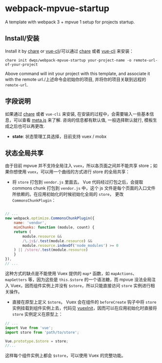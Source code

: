 # webpack-mpvue-startup

A template with webpack 3 + mpvue 1 setup for projects startup.

## Install/安装

Install it by [chare](https://github.com/dwqs/chare) or [vue-cli](https://github.com/vuejs/vue-cli)/可以通过 [chare](https://github.com/dwqs/chare) 或者 [vue-cli](https://github.com/vuejs/vue-cli) 来安装：

```
chare init dwqs/webpack-mpvue-startup your-project-name -o remote-url-of-your-project
```

Above command will init your project with this template, and associate it with the remote url./上述命令会初始你的项目, 并将你的项目关联到远程的 `remote-url`.

## 字段说明

如果通过 [chare](https://github.com/dwqs/chare) 或者 `vue-cli` 来安装, 在安装的过程中，会需要输入一些基本信息，可以查看 [meta.js](https://github.com/dwqs/webpack-mpvue-startup/blob/master/meta.js) 来了解. 咨询的信息都有默认值, 一般选择默认就行, 模板生成之后也可以再更改.

 * **state**: 状态管理工具选择，目前支持 vuex / mobx

 ## 状态全局共享
 由于目前 mpvue 并不支持全局注入 `vuex`，所以各页面之间并不能共享 store；如果你想使用 `vuex`，可以用一个曲线的方式进行 store 的全局共享：

 * 将 `store` 打包到 `vendor.js` 里面去。 Vue 代码经过打包之后，会提取 commons chunk 打包到 `vendor.js` 中，这个 js 文件是每个页面的入口文件所依赖的。在应用初始化的时候初始化全局的 `store`， 更改 `CommonsChunkPlugin`： 

```js

// ...
new webpack.optimize.CommonsChunkPlugin({
    name: 'vendor',
    minChunks: function (module, count) {
    return (
        module.resource &&
        /\.js$/.test(module.resource) &&
        module.resource.indexOf('node_modules') >= 0
    ) || /store/.test(module.resource)
    }
}),
// ...
```

这种方式的缺点是不能使用 Vuex 提供的 `map*` 函数，如 `mapActions`、`mapGetters` 等，因为这些是 `this.$store` 的一个语法糖，而 mpvue 没法全局注入 Vuex，因而组件实例上并没有 `$store`，所以只能直接访问 `store` 实例进行相关操作。

* 直接在原型上定义 `$store`。 Vuex 会在组件的 `beforeCreate` 钩子中将 `store` 实例挂载到组件实例上去，代码见 [vuexInit](https://github.com/vuejs/vuex/blob/dev/src/mixin.js#L22-L33)，因而可以在应用初始化时直接将 `store` 实例定义在原型上：

```js
// ...
import Vue from 'vue';
import store from 'path/to/store';

Vue.prototype.$store = store;
//...
```

这样每个组件实例上都会 `$store`，可以使用 Vuex 的完整功能。
